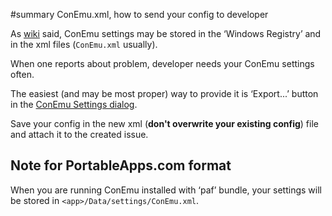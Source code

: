 ﻿#summary ConEmu.xml, how to send your config to developer

As [wiki](https://code.google.com/p/conemu-maximus5/wiki/Settings#Where_settings_are_stored) said,
ConEmu settings may be stored in the ‘Windows Registry’ and in the xml files (`ConEmu.xml` usually).

When one reports about problem, developer needs your ConEmu settings often.

The easiest (and may be most proper) way to provide it is ‘Export...’ button in the
[ConEmu Settings dialog](https://code.google.com/p/conemu-maximus5/wiki/Settings#Settings_dialog).

Save your config in the new xml (**don't overwrite your existing config**) file and attach it to the created issue.

## Note for PortableApps.com format ##
When you are running ConEmu installed with ‘paf’ bundle,
your settings will be stored in `<app>/Data/settings/ConEmu.xml`.